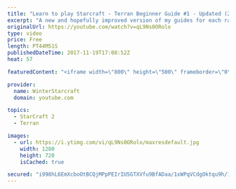 ```yaml
---
title: "Learn to play Starcraft - Terran Beginner Guide #1 - Updated (2017 LOTV)"
excerpt: "A new and hopefully improved version of my guides for each race where I go over as many basics as possible while doing it live :)  I strongly believe that a super structured guide style is not very helpful compared to watching/playing the game actively.  Feedback is greatly appreciated. -- Watch live"
originalUrl: https://youtube.com/watch?v=qL9Ns0ORolo
type: video
price: Free
length: PT44M51S
publishedDateTime: 2017-11-19T17:08:52Z
heat: 57

featuredContent: "<iframe width=\"800\" height=\"500\" frameborder=\"0\" src=\"https://www.youtube.com/embed/qL9Ns0ORolo\" allow=\"accelerometer; autoplay; encrypted-media; gyroscope; picture-in-picture\" allowfullscreen></iframe>"

provider:
  name: WinterStarcraft
  domain: youtube.com

topics:
  - StarCraft 2
  - Terran

images:
  - url: https://i.ytimg.com/vi/qL9Ns0ORolo/maxresdefault.jpg
    width: 1280
    height: 720
    isCached: true

secured: "i998hL6EmXcboOtBCQjMPpPEIrIU5GTXVfu9BfADaa/1xWPqVCdgOktqu9h/1slYveGsAjey/Y7iW5HdIeJXsltyBuEgpqj3SX2UQrzxxq4JzvWjotCxPVnwy0VmH51Afdjq7sfKhhppsl3aaDINGKRdugjfg684eePkbfC65djg8aj6V/B0SsoauGDrNJUcHs7siCM8fv2rkwwj+omFvfntHNpH8loumJHUlfGEPcYGbdXc8PdFLP9h7BjIo3QlClC0EGqdTLn601zciq1tgncU52Nf2dGZcLypQrtR0NzMrE4WdD+MyLrSGsdbyTNc6x13MAfffsGvR8JI54YKA3BMynX7750i7n1ROFjShdK5TStegJbBYMJPa31L5St1LKQXjw0/IRnlDBg/pFl2fX5WLvHbxPVkWnTNTF+SMgCLVNOCRvG4e3JKd9olla3h;9P8ovN2UQXTSuFDn5jEFcA=="
---
```


